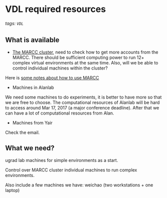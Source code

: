 # VDL required resources

###### tags: `VDL`

## What is available 

- [The MARCC cluster](http://www.marcc.jhu.edu/), need to check how to get more accounts from the MARCC. There should be sufficient computing power to run 12+ complex virtual environments at the same time. Also, will we be able to control individual machines within the cluster?

Here is [some notes about how to use MARCC](https://hackmd.io/JwIwLGCsBmAcAmBaWkDsAGRZX2okAbAZqoQIYBMFkAjAWAKbxA==)

- Machines in Alanlab

We need some machines to do experiments, it is better to have more so that we are free to choose. The computational resources of Alanlab will be hard to access around Mar 17, 2017 (a major conference deadline). After that we can have a lot of computational resources from Alan.

- Machines from Yair

Check the email.

## What we need?

ugrad lab machines for simple environments as a start.

Control over MARCC cluster individual machines to run complex environments.

Also include a few machines we have: weichao (two workstations + one laptop)